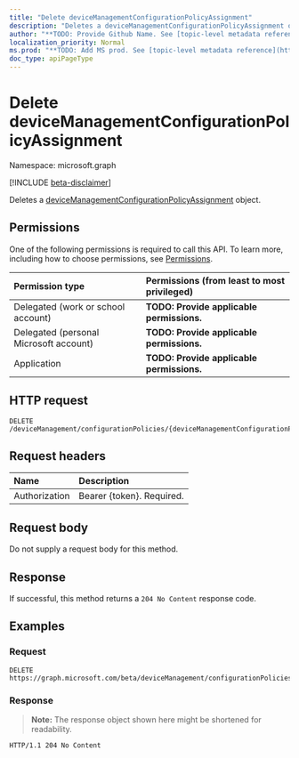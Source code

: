 ```yaml
---
title: "Delete deviceManagementConfigurationPolicyAssignment"
description: "Deletes a deviceManagementConfigurationPolicyAssignment object."
author: "**TODO: Provide Github Name. See [topic-level metadata reference](https://msgo.azurewebsites.net/add/document/guidelines/metadata.html#topic-level-metadata)**"
localization_priority: Normal
ms.prod: "**TODO: Add MS prod. See [topic-level metadata reference](https://msgo.azurewebsites.net/add/document/guidelines/metadata.html#topic-level-metadata)**"
doc_type: apiPageType
---
```


# Delete deviceManagementConfigurationPolicyAssignment
Namespace: microsoft.graph

[!INCLUDE [beta-disclaimer](../../includes/beta-disclaimer.md)]

Deletes a [deviceManagementConfigurationPolicyAssignment](../resources/intune-devicemanagementconfigurationpolicyassignment.md) object.

## Permissions
One of the following permissions is required to call this API. To learn more, including how to choose permissions, see [Permissions](/graph/permissions-reference).

|Permission type|Permissions (from least to most privileged)|
|:---|:---|
|Delegated (work or school account)|**TODO: Provide applicable permissions.**|
|Delegated (personal Microsoft account)|**TODO: Provide applicable permissions.**|
|Application|**TODO: Provide applicable permissions.**|

## HTTP request

<!-- {
  "blockType": "ignored"
}
-->
``` http
DELETE /deviceManagement/configurationPolicies/{deviceManagementConfigurationPolicyId}/assignments/{deviceManagementConfigurationPolicyAssignmentId}
```

## Request headers
|Name|Description|
|:---|:---|
|Authorization|Bearer {token}. Required.|

## Request body
Do not supply a request body for this method.

## Response

If successful, this method returns a `204 No Content` response code.

## Examples

### Request
<!-- {
  "blockType": "request",
  "name": "delete_devicemanagementconfigurationpolicyassignment"
}
-->
``` http
DELETE https://graph.microsoft.com/beta/deviceManagement/configurationPolicies/{deviceManagementConfigurationPolicyId}/assignments/{deviceManagementConfigurationPolicyAssignmentId}
```


### Response
>**Note:** The response object shown here might be shortened for readability.
<!-- {
  "blockType": "response",
  "truncated": true
}
-->
``` http
HTTP/1.1 204 No Content
```

